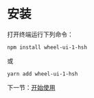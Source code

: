 # 安装

打开终端运行下列命令：

```
npm install wheel-ui-1-hsh
```

或

```
yarn add wheel-ui-1-hsh
```

下一节：[开始使用](#/doc/get-started)